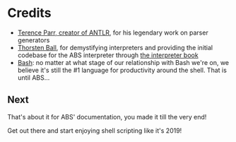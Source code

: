 # Credits

* [Terence Parr, creator of ANTLR](https://www.antlr.org/), for his legendary work on parser generators
* [Thorsten Ball](https://interpreterbook.com/), for demystifying interpreters and providing the initial codebase for the ABS interpreter through [the interpreter book](https://interpreterbook.com/)
* [Bash](https://en.wikipedia.org/wiki/Bash_(Unix_shell)): no matter at what stage of our relationship with Bash we're on, we believe it's still the #1 language for productivity around the shell. That is until ABS...

## Next

That's about it for ABS' documentation, you made it till the very end!

Get out there and start enjoying shell scripting like it's 2019!